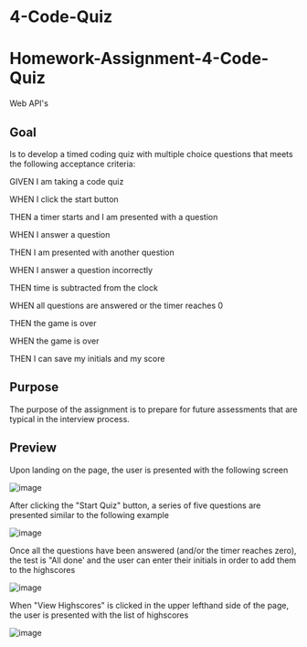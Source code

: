 # 4-Code-Quiz

# Homework-Assignment-4-Code-Quiz
Web API's

## Goal

Is to develop a timed coding quiz with multiple choice questions that meets the following acceptance criteria:

GIVEN I am taking a code quiz

WHEN I click the start button

THEN a timer starts and I am presented with a question

WHEN I answer a question

THEN I am presented with another question

WHEN I answer a question incorrectly

THEN time is subtracted from the clock

WHEN all questions are answered or the timer reaches 0

THEN the game is over

WHEN the game is over

THEN I can save my initials and my score


## Purpose

The purpose of the assignment is to prepare for future assessments that are typical in the interview process.

## Preview
Upon landing on the page, the user is presented with the following screen

![image](https://user-images.githubusercontent.com/87455097/133507877-91b054b6-2cf4-4079-be4b-e155e747c112.png)

After clicking the "Start Quiz" button, a series of five questions are presented similar to the following example

![image](https://user-images.githubusercontent.com/87455097/133508016-712a9b0b-9ef3-4d99-badd-2318d7f7bdea.png)

Once all the questions have been answered (and/or the timer reaches zero), the test is "All done' and the user can enter their initials in order to add them to the highscores

![image](https://user-images.githubusercontent.com/87455097/133508249-227b2e37-f5a9-4379-a9bc-9e68a5c81927.png)

When "View Highscores" is clicked in the upper lefthand side of the page, the user is presented with the list of highscores

![image](https://user-images.githubusercontent.com/87455097/133508429-7f15f1be-a865-4ae2-9d12-8eca5328d728.png)


